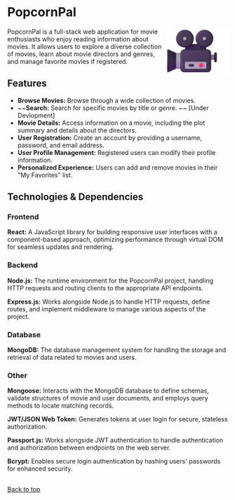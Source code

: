 # PopcornPal <a name="top"></a>
<img align="right" src="images/moviecamera.svg" alt="Movie Camera" width="140"/>
PopcornPal is a full-stack web application for movie enthusiasts who enjoy reading information about movies. It allows users to explore a diverse collection of movies, learn about movie directors and genres, and manage favorite movies if registered.

## Features

- **Browse Movies:** Browse through a wide collection of movies.
- ~~**Search:** Search for specific movies by title or genre. ~~ [Under Devlopment]
- **Movie Details:** Access information on a movie, including the plot summary and details about the directors.
- **User Registration:** Create an account by providing a username, password, and email address.
- **User Profile Management:** Registered users can modify their profile information.
- **Personalized Experience:** Users can add and remove movies in their "My Favorites" list.

## Technologies & Dependencies
### Frontend
<strong>React:</strong> A JavaScript library for building responsive user interfaces with a component-based approach, optimizing performance through virtual DOM for seamless updates and rendering.

### Backend
<strong>Node.js:</strong> The runtime environment for the PopcornPal project, handling HTTP requests and routing clients to the appropriate API endpoints.

<strong>Express.js:</strong> Works alongside Node.js to handle HTTP requests, define routes, and implement middleware to manage various aspects of the project.

### Database
<strong>MongoDB:</strong> The database management system for handling the storage and retrieval of data related to movies and users.

### Other
<strong>Mongoose:</strong> Interacts with the MongoDB database to define schemas, validate structures of movie and user documents, and employs query methods to locate matching records.

<strong>JWT/JSON Web Token:</strong> Generates tokens at user login for secure, stateless authorization.

<strong>Passport.js:</strong> Works alongside JWT authentication to handle authentication and authorization between endpoints on the web server.

<strong>Bcrypt:</strong> Enables secure login authentication by hashing users' passwords for enhanced security.

##
[Back to top](#top)
